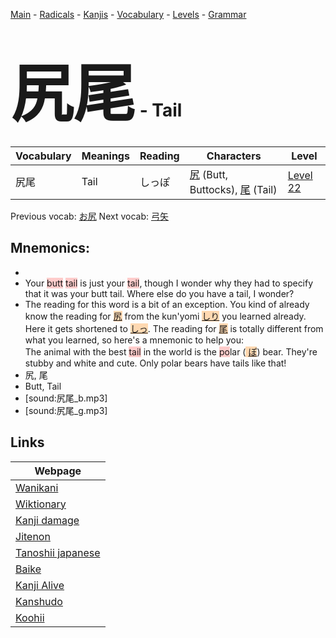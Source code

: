 <style> bigfont {font-size: 100px}</style>
[Main](../README.md) -
[Radicals](../radicals.md) -
[Kanjis](../kanjis.md) -
[Vocabulary](../vocabulary.md) -
[Levels](../levels.md) -
[Grammar](../grammar.md)
# <bigfont> 尻尾</bigfont> - Tail 

| Vocabulary | Meanings | Reading | Characters | Level |
| --- | --- | --- | --- | --- |
| 尻尾 | Tail | しっぽ |  [尻](../kanjis/尻.md) (Butt, Buttocks), [尾](../kanjis/尾.md) (Tail) | [Level 22](../levels/wk_level22.md) |

Previous vocab: [お尻](お尻.md) Next vocab: [弓矢](弓矢.md) 

## Mnemonics:

* 
* Your <span style="background-color:#ffcccb"> butt</span> <span style="background-color:#ffcccb"> tail</span> is just your <span style="background-color:#ffcccb"> tail</span>, though I wonder why they had to specify that it was your butt tail. Where else do you have a tail, I wonder?
* The reading for this word is a bit of an exception. You kind of already know the reading for <span style="background-color:#fed8b1"> [尻](https://jisho.org/search/尻)</span> from the kun'yomi <span style="background-color:#fed8b1"> [しり](https://jisho.org/search/しり)</span> you learned already. Here it gets shortened to <span style="background-color:#fed8b1"> [しっ](https://jisho.org/search/しっ)</span>. The reading for <span style="background-color:#fed8b1"> [尾](https://jisho.org/search/尾)</span> is totally different from what you learned, so here's a mnemonic to help you:<br />The animal with the best <span style="background-color:#ffcccb"> tail</span> in the world is the <span style="background-color:#ffcccb"> po</span>lar (<span style="background-color:#fed8b1"> [ぽ](https://jisho.org/search/ぽ)</span>) bear. They're stubby and white and cute. Only polar bears have tails like that!
* 尻, 尾
* Butt, Tail
* [sound:尻尾_b.mp3]
* [sound:尻尾_g.mp3]


## Links 

| Webpage |
| --- |
| [Wanikani          ](https://www.wanikani.com/kanji/尻尾) |
| [Wiktionary        ](https://en.wiktionary.org/wiki/尻尾) |
| [Kanji damage      ](http://www.kanjidamage.com/kanji/search?utf8=✓&q=尻尾) |
| [Jitenon           ](https://jitenon.com/kanji/尻尾) |
| [Tanoshii japanese ](https://www.tanoshiijapanese.com/dictionary/kanji.cfm?k=尻尾) |
| [Baike             ](https://baike.baidu.com/item/尻尾) |
| [Kanji Alive       ](https://app.kanjialive.com/尻尾) |
| [Kanshudo          ](https://www.kanshudo.com/searchmn?q=尻尾) |
| [Koohii            ](https://kanji.koohii.com/study/kanji/尻尾) |
